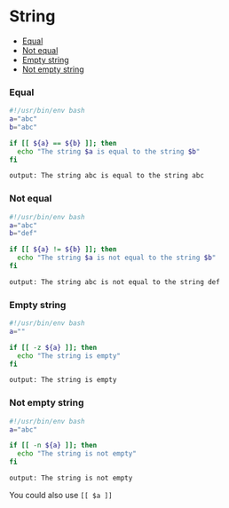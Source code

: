 # String

* [Equal](#equal)
* [Not equal](#not-equal)
* [Empty string](#empty-string)
* [Not empty string](#not-empty-string)

### Equal
```bash
#!/usr/bin/env bash
a="abc"
b="abc"

if [[ ${a} == ${b} ]]; then
  echo "The string $a is equal to the string $b"
fi

output: The string abc is equal to the string abc
```

### Not equal
```bash
#!/usr/bin/env bash
a="abc"
b="def"

if [[ ${a} != ${b} ]]; then
  echo "The string $a is not equal to the string $b"
fi

output: The string abc is not equal to the string def
```

### Empty string
```bash
#!/usr/bin/env bash
a=""

if [[ -z ${a} ]]; then
  echo "The string is empty"
fi

output: The string is empty
```

### Not empty string
```bash
#!/usr/bin/env bash
a="abc"

if [[ -n ${a} ]]; then
  echo "The string is not empty"
fi

output: The string is not empty
```
You could also use ```[[ $a ]]```